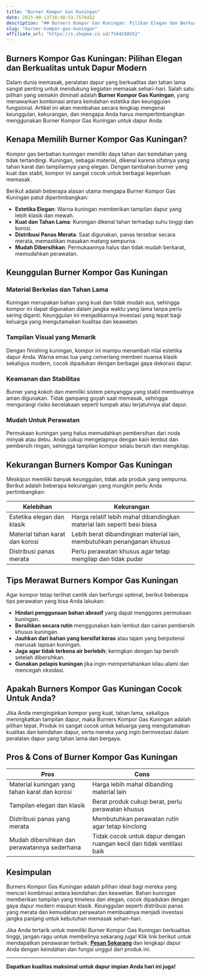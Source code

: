 ```yaml
---
title: "Burner Kompor Gas Kuningan"
date: 2025-08-13T18:48:53.757845Z
description: "## Burners Kompor Gas Kuningan: Pilihan Elegan dan Berkualitas untuk Dapur Modern..."
slug: "burner-kompor-gas-kuningan"
affiliate_url: "https://s.shopee.co.id/7V44C68VX2"
---
```

## Burners Kompor Gas Kuningan: Pilihan Elegan dan Berkualitas untuk Dapur Modern

Dalam dunia memasak, peralatan dapur yang berkualitas dan tahan lama sangat penting untuk mendukung kegiatan memasak sehari-hari. Salah satu pilihan yang semakin diminati adalah **Burner Kompor Gas Kuningan**, yang menawarkan kombinasi antara keindahan estetika dan keunggulan fungsional. Artikel ini akan membahas secara lengkap mengenai keunggulan, kekurangan, dan mengapa Anda harus mempertimbangkan menggunakan Burner Kompor Gas Kuningan untuk dapur Anda.

## Kenapa Memilih Burner Kompor Gas Kuningan?

Kompor gas berbahan kuningan memiliki daya tahan dan keindahan yang tidak tertandingi. Kuningan, sebagai material, dikenal karena sifatnya yang tahan karat dan tampilannya yang elegan. Dengan tambahan burner yang kuat dan stabil, kompor ini sangat cocok untuk berbagai keperluan memasak.

Berikut adalah beberapa alasan utama mengapa Burner Kompor Gas Kuningan patut dipertimbangkan:

- **Estetika Elegan**: Warna kuningan memberikan tampilan dapur yang lebih klasik dan mewah.
- **Kuat dan Tahan Lama**: Kuningan dikenal tahan terhadap suhu tinggi dan korosi.
- **Distribusi Panas Merata**: Saat digunakan, panas tersebar secara merata, memastikan masakan matang sempurna.
- **Mudah Dibersihkan**: Permukaannya halus dan tidak mudah berkarat, memudahkan perawatan.

## Keunggulan Burner Kompor Gas Kuningan

### Material Berkelas dan Tahan Lama

Kuningan merupakan bahan yang kuat dan tidak mudah aus, sehingga kompor ini dapat digunakan dalam jangka waktu yang lama tanpa perlu sering diganti. Keunggulan ini menjadikannya investasi yang tepat bagi keluarga yang mengutamakan kualitas dan keawetan.

### Tampilan Visual yang Menarik

Dengan finishing kuningan, kompor ini mampu menambah nilai estetika dapur Anda. Warna emas tua yang cemerlang memberi nuansa klasik sekaligus modern, cocok dipadukan dengan berbagai gaya dekorasi dapur.

### Keamanan dan Stabilitas

Burner yang kokoh dan memiliki sistem penyangga yang stabil membuatnya aman digunakan. Tidak gampang goyah saat memasak, sehingga mengurangi risiko kecelakaan seperti tumpah atau terjatuhnya alat dapur.

### Mudah Untuk Perawatan

Permukaan kuningan yang halus memudahkan pembersihan dari noda minyak atau debu. Anda cukup mengelapnya dengan kain lembut dan pembersih ringan, sehingga tampilan kompor selalu bersih dan mengkilap.

## Kekurangan Burners Kompor Gas Kuningan

Meskipun memiliki banyak keunggulan, tidak ada produk yang sempurna. Berikut adalah beberapa kekurangan yang mungkin perlu Anda pertimbangkan:

| Kelebihan | Kekurangan |
|---|---|
| Estetika elegan dan klasik | Harga relatif lebih mahal dibandingkan material lain seperti besi biasa |
| Material tahan karat dan korosi | Lebih berat dibandingkan material lain, membutuhkan penanganan khusus |
| Distribusi panas merata | Perlu perawatan khusus agar tetap mengilap dan tidak pudar |

## Tips Merawat Burners Kompor Gas Kuningan

Agar kompor tetap terlihat cantik dan berfungsi optimal, berikut beberapa tips perawatan yang bisa Anda lakukan:

- **Hindari penggunaan bahan abrasif** yang dapat menggores permukaan kuningan.
- **Bersihkan secara rutin** menggunakan kain lembut dan cairan pembersih khusus kuningan.
- **Jauhkan dari bahan yang bersifat keras** atau tajam yang berpotensi merusak lapisan kuningan.
- **Jaga agar tidak terkena air berlebih**; keringkan dengan lap bersih setelah dibersihkan.
- **Gunakan pelapis kuningan** jika ingin mempertahankan kilau alami dan mencegah oksidasi.

## Apakah Burners Kompor Gas Kuningan Cocok Untuk Anda?

Jika Anda menginginkan kompor yang kuat, tahan lama, sekaligus meningkatkan tampilan dapur, maka Burners Kompor Gas Kuningan adalah pilihan tepat. Produk ini sangat cocok untuk keluarga yang mengutamakan kualitas dan keindahan dapur, serta mereka yang ingin berinvestasi dalam peralatan dapur yang tahan lama dan bergaya.

## Pros & Cons of Burner Kompor Gas Kuningan

| **Pros** | **Cons** |
|---|---|
| Material kuningan yang tahan karat dan korosi | Harga lebih mahal dibanding material lain |
| Tampilan elegan dan klasik | Berat produk cukup berat, perlu perawatan khusus |
| Distribusi panas yang merata | Membutuhkan perawatan rutin agar tetap kinclong |
| Mudah dibersihkan dan perawatannya sederhana | Tidak cocok untuk dapur dengan ruangan kecil dan tidak ventilasi baik |

## Kesimpulan

Burners Kompor Gas Kuningan adalah pilihan ideal bagi mereka yang mencari kombinasi antara keindahan dan keawetan. Bahan kuningan memberikan tampilan yang timeless dan elegan, cocok dipadukan dengan gaya dapur modern maupun klasik. Keunggulan seperti distribusi panas yang merata dan kemudahan perawatan membuatnya menjadi investasi jangka panjang untuk kebutuhan memasak sehari-hari.

Jika Anda tertarik untuk memiliki Burner Kompor Gas Kuningan berkualitas tinggi, jangan ragu untuk membelinya sekarang juga! Klik link berikut untuk mendapatkan penawaran terbaik: **[Pesan Sekarang](https://s.shopee.co.id/7V44C68VX2)** dan lengkapi dapur Anda dengan keindahan dan fungsi unggul dari produk ini.

---

**Dapatkan kualitas maksimal untuk dapur impian Anda hari ini juga!**